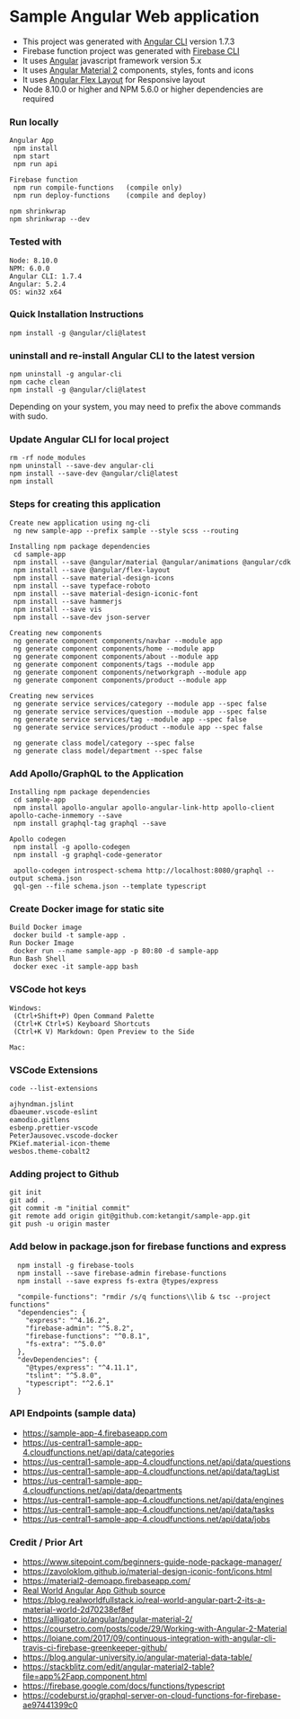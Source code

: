# Sample Angular Web application

* This project was generated with [Angular CLI](https://github.com/angular/angular-cli) version 1.7.3
* Firebase function project was generated with [Firebase CLI](https://firebase.google.com/docs/cli/)
* It uses [Angular](https://angular.io) javascript framework version 5.x
* It uses [Angular Material 2](https://material.angular.io) components, styles, fonts and icons
* It uses [Angular Flex Layout](https://github.com/angular/flex-layout/wiki) for Responsive layout
* Node 8.10.0 or higher and NPM 5.6.0 or higher dependencies are required

### Run locally

```
Angular App
 npm install
 npm start
 npm run api

Firebase function
 npm run compile-functions   (compile only)
 npm run deploy-functions    (compile and deploy)
```

```
npm shrinkwrap
npm shrinkwrap --dev
```

### Tested with

```
Node: 8.10.0
NPM: 6.0.0
Angular CLI: 1.7.4
Angular: 5.2.4
OS: win32 x64
```

### Quick Installation Instructions

```
npm install -g @angular/cli@latest
```

### uninstall and re-install Angular CLI to the latest version

```
npm uninstall -g angular-cli
npm cache clean
npm install -g @angular/cli@latest
```

Depending on your system, you may need to prefix the above commands with sudo.

### Update Angular CLI for local project

```
rm -rf node_modules
npm uninstall --save-dev angular-cli
npm install --save-dev @angular/cli@latest
npm install
```

### Steps for creating this application

```
Create new application using ng-cli
 ng new sample-app --prefix sample --style scss --routing

Installing npm package dependencies
 cd sample-app
 npm install --save @angular/material @angular/animations @angular/cdk
 npm install --save @angular/flex-layout
 npm install --save material-design-icons
 npm install --save typeface-roboto
 npm install --save material-design-iconic-font
 npm install --save hammerjs
 npm install --save vis
 npm install --save-dev json-server

Creating new components
 ng generate component components/navbar --module app
 ng generate component components/home --module app
 ng generate component components/about --module app
 ng generate component components/tags --module app
 ng generate component components/networkgraph --module app
 ng generate component components/product --module app

Creating new services
 ng generate service services/category --module app --spec false
 ng generate service services/question --module app --spec false
 ng generate service services/tag --module app --spec false
 ng generate service services/product --module app --spec false

 ng generate class model/category --spec false
 ng generate class model/department --spec false
```

### Add Apollo/GraphQL to the Application

```
Installing npm package dependencies
 cd sample-app
 npm install apollo-angular apollo-angular-link-http apollo-client apollo-cache-inmemory --save
 npm install graphql-tag graphql --save

Apollo codegen
 npm install -g apollo-codegen
 npm install -g graphql-code-generator

 apollo-codegen introspect-schema http://localhost:8080/graphql --output schema.json
 gql-gen --file schema.json --template typescript
```

### Create Docker image for static site

```
Build Docker image
 docker build -t sample-app .  
Run Docker Image
 docker run --name sample-app -p 80:80 -d sample-app
Run Bash Shell
 docker exec -it sample-app bash
```

### VSCode hot keys

```
Windows:
 (Ctrl+Shift+P) Open Command Palette
 (Ctrl+K Ctrl+S) Keyboard Shortcuts
 (Ctrl+K V) Markdown: Open Preview to the Side

Mac:
```

### VSCode Extensions

```
code --list-extensions

ajhyndman.jslint
dbaeumer.vscode-eslint
eamodio.gitlens
esbenp.prettier-vscode
PeterJausovec.vscode-docker
PKief.material-icon-theme
wesbos.theme-cobalt2
```

### Adding project to Github

```
git init
git add .
git commit -m "initial commit"
git remote add origin git@github.com:ketangit/sample-app.git
git push -u origin master
```

### Add below in package.json for firebase functions and express

```
  npm install -g firebase-tools
  npm install --save firebase-admin firebase-functions
  npm install --save express fs-extra @types/express

  "compile-functions": "rmdir /s/q functions\\lib & tsc --project functions"
  "dependencies": {
    "express": "^4.16.2",
    "firebase-admin": "^5.8.2",
    "firebase-functions": "^0.8.1",
    "fs-extra": "^5.0.0"
  },
  "devDependencies": {
    "@types/express": "^4.11.1",
    "tslint": "^5.8.0",
    "typescript": "^2.6.1"
  }
```

### API Endpoints (sample data)

* https://sample-app-4.firebaseapp.com
* https://us-central1-sample-app-4.cloudfunctions.net/api/data/categories
* https://us-central1-sample-app-4.cloudfunctions.net/api/data/questions
* https://us-central1-sample-app-4.cloudfunctions.net/api/data/tagList
* https://us-central1-sample-app-4.cloudfunctions.net/api/data/departments
* https://us-central1-sample-app-4.cloudfunctions.net/api/data/engines
* https://us-central1-sample-app-4.cloudfunctions.net/api/data/tasks
* https://us-central1-sample-app-4.cloudfunctions.net/api/data/jobs

### Credit / Prior Art

* https://www.sitepoint.com/beginners-guide-node-package-manager/
* https://zavoloklom.github.io/material-design-iconic-font/icons.html
* https://material2-demoapp.firebaseapp.com/
* [Real World Angular App Github source](https://github.com/anihalaney/rwa-trivia)
* https://blog.realworldfullstack.io/real-world-angular-part-2-its-a-material-world-2d70238ef8ef
* https://alligator.io/angular/angular-material-2/
* https://coursetro.com/posts/code/29/Working-with-Angular-2-Material
* https://loiane.com/2017/09/continuous-integration-with-angular-cli-travis-ci-firebase-greenkeeper-github/
* https://blog.angular-university.io/angular-material-data-table/
* https://stackblitz.com/edit/angular-material2-table?file=app%2Fapp.component.html
* https://firebase.google.com/docs/functions/typescript
* https://codeburst.io/graphql-server-on-cloud-functions-for-firebase-ae97441399c0
